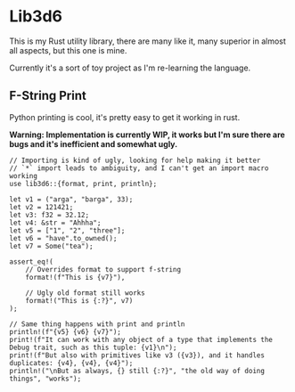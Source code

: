 # Lib3d6

This is my Rust utility library, there are many like it, many superior in almost all aspects, but this one is mine.

Currently it's a sort of toy project as I'm re-learning the language.

## F-String Print

Python printing is cool, it's pretty easy to get it working in rust.

**Warning: Implementation is currently WIP, it works but I'm sure there are bugs and it's inefficient and somewhat ugly.**

```
// Importing is kind of ugly, looking for help making it better
// `*` import leads to ambiguity, and I can't get an import macro working
use lib3d6::{format, print, println};

let v1 = ("arga", "barga", 33);
let v2 = 121421;
let v3: f32 = 32.12;
let v4: &str = "Ahhha";
let v5 = ["1", "2", "three"];
let v6 = "have".to_owned();
let v7 = Some("tea");

assert_eq!(
    // Overrides format to support f-string
    format!(f"This is {v7}"),
    
    // Ugly old format still works
    format!("This is {:?}", v7)
);

// Same thing happens with print and println
println!(f"{v5} {v6} {v7}");
print!(f"It can work with any object of a type that implements the Debug trait, such as this tuple: {v1}\n");
print!(f"But also with primitives like v3 ({v3}), and it handles duplicates: {v4}, {v4}, {v4}");
println!("\nBut as always, {} still {:?}", "the old way of doing things", "works");
```